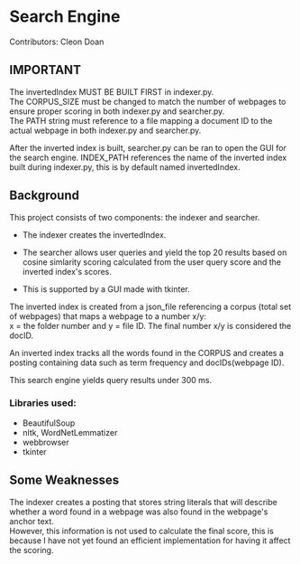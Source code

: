 # Search Engine
Contributors: Cleon Doan

## IMPORTANT
The invertedIndex MUST BE BUILT FIRST in indexer.py.  
The CORPUS_SIZE must be changed to match the number of webpages to ensure proper scoring in both indexer.py and searcher.py.  
The PATH string must reference to a file mapping a document ID to the actual webpage in both indexer.py and searcher.py.

After the inverted index is built, searcher.py can be ran to open the GUI for the search engine. 
INDEX_PATH references the name of the inverted index built during indexer.py, this is by default named invertedIndex. 

## Background
This project consists of two components: the indexer and searcher.  
- The indexer creates the invertedIndex.  
- The searcher allows user queries and yield the top 20 results based on cosine simlarity scoring calculated from the user query score and the inverted index's scores.  

- This is supported by a GUI made with tkinter.  

The inverted index is created from a json_file referencing a corpus (total set of webpages) that maps a webpage to a number x/y:  
x = the folder number and y = file ID.  The final number x/y is considered the docID.  

An inverted index tracks all the words found in the CORPUS and creates a posting containing data such as term frequency and docIDs(webpage ID).  

This search engine yields query results under 300 ms.

### Libraries used: 
- BeautifulSoup
- nltk, WordNetLemmatizer
- webbrowser
- tkinter 

## Some Weaknesses
The indexer creates a posting that stores string literals that will describe whether a word found in a webpage was also found in the webpage's anchor text.  
However, this information is not used to calculate the final score, this is because I have not yet found an efficient implementation for having it affect the scoring.
